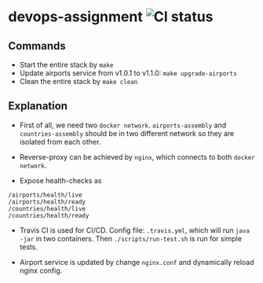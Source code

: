 # devops-assignment ![CI status](https://travis-ci.org/harryge00/devops-assignment.svg?branch=master)


## Commands
* Start the entire stack by `make`
* Update airports service from v1.0.1 to v1.1.0: `make upgrade-airports`
* Clean the entire stack by `make clean`

## Explanation
* First of all, we need two `docker network`. `airports-assembly` and `countries-assembly` should be in two different network so they are isolated from each other.

* Reverse-proxy can be achieved by `nginx`, which connects to both `docker network`.

* Expose health-checks as
```
/airports/health/live
/airports/health/ready
/countries/health/live
/countries/health/ready
```

* Travis CI is used for CI/CD. Config file: `.travis.yml`, which will run `java -jar` in two containers. Then `./scripts/run-test.sh` is run for simple tests.

* Airport service is updated by change `nginx.conf` and dynamically reload nginx config.